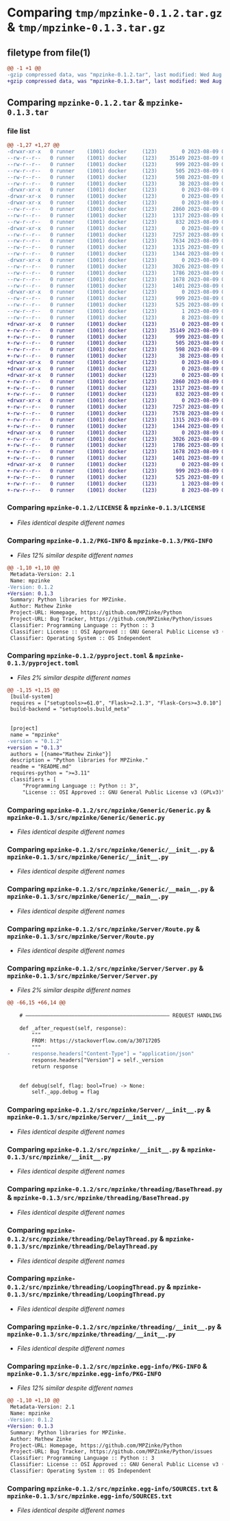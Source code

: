 # Comparing `tmp/mpzinke-0.1.2.tar.gz` & `tmp/mpzinke-0.1.3.tar.gz`

## filetype from file(1)

```diff
@@ -1 +1 @@
-gzip compressed data, was "mpzinke-0.1.2.tar", last modified: Wed Aug  9 00:46:37 2023, max compression
+gzip compressed data, was "mpzinke-0.1.3.tar", last modified: Wed Aug  9 00:59:52 2023, max compression
```

## Comparing `mpzinke-0.1.2.tar` & `mpzinke-0.1.3.tar`

### file list

```diff
@@ -1,27 +1,27 @@
-drwxr-xr-x   0 runner    (1001) docker     (123)        0 2023-08-09 00:46:37.267025 mpzinke-0.1.2/
--rw-r--r--   0 runner    (1001) docker     (123)    35149 2023-08-09 00:46:04.000000 mpzinke-0.1.2/LICENSE
--rw-r--r--   0 runner    (1001) docker     (123)      999 2023-08-09 00:46:37.267025 mpzinke-0.1.2/PKG-INFO
--rw-r--r--   0 runner    (1001) docker     (123)      505 2023-08-09 00:46:04.000000 mpzinke-0.1.2/README.md
--rw-r--r--   0 runner    (1001) docker     (123)      598 2023-08-09 00:46:30.000000 mpzinke-0.1.2/pyproject.toml
--rw-r--r--   0 runner    (1001) docker     (123)       38 2023-08-09 00:46:37.267025 mpzinke-0.1.2/setup.cfg
-drwxr-xr-x   0 runner    (1001) docker     (123)        0 2023-08-09 00:46:37.263025 mpzinke-0.1.2/src/
-drwxr-xr-x   0 runner    (1001) docker     (123)        0 2023-08-09 00:46:37.267025 mpzinke-0.1.2/src/mpzinke/
-drwxr-xr-x   0 runner    (1001) docker     (123)        0 2023-08-09 00:46:37.267025 mpzinke-0.1.2/src/mpzinke/Generic/
--rw-r--r--   0 runner    (1001) docker     (123)     2860 2023-08-09 00:46:04.000000 mpzinke-0.1.2/src/mpzinke/Generic/Generic.py
--rw-r--r--   0 runner    (1001) docker     (123)     1317 2023-08-09 00:46:04.000000 mpzinke-0.1.2/src/mpzinke/Generic/__init__.py
--rw-r--r--   0 runner    (1001) docker     (123)      832 2023-08-09 00:46:04.000000 mpzinke-0.1.2/src/mpzinke/Generic/__main__.py
-drwxr-xr-x   0 runner    (1001) docker     (123)        0 2023-08-09 00:46:37.267025 mpzinke-0.1.2/src/mpzinke/Server/
--rw-r--r--   0 runner    (1001) docker     (123)     7257 2023-08-09 00:46:04.000000 mpzinke-0.1.2/src/mpzinke/Server/Route.py
--rw-r--r--   0 runner    (1001) docker     (123)     7634 2023-08-09 00:46:04.000000 mpzinke-0.1.2/src/mpzinke/Server/Server.py
--rw-r--r--   0 runner    (1001) docker     (123)     1315 2023-08-09 00:46:04.000000 mpzinke-0.1.2/src/mpzinke/Server/__init__.py
--rw-r--r--   0 runner    (1001) docker     (123)     1344 2023-08-09 00:46:04.000000 mpzinke-0.1.2/src/mpzinke/__init__.py
-drwxr-xr-x   0 runner    (1001) docker     (123)        0 2023-08-09 00:46:37.267025 mpzinke-0.1.2/src/mpzinke/threading/
--rw-r--r--   0 runner    (1001) docker     (123)     3026 2023-08-09 00:46:04.000000 mpzinke-0.1.2/src/mpzinke/threading/BaseThread.py
--rw-r--r--   0 runner    (1001) docker     (123)     1786 2023-08-09 00:46:04.000000 mpzinke-0.1.2/src/mpzinke/threading/DelayThread.py
--rw-r--r--   0 runner    (1001) docker     (123)     1678 2023-08-09 00:46:04.000000 mpzinke-0.1.2/src/mpzinke/threading/LoopingThread.py
--rw-r--r--   0 runner    (1001) docker     (123)     1401 2023-08-09 00:46:04.000000 mpzinke-0.1.2/src/mpzinke/threading/__init__.py
-drwxr-xr-x   0 runner    (1001) docker     (123)        0 2023-08-09 00:46:37.267025 mpzinke-0.1.2/src/mpzinke.egg-info/
--rw-r--r--   0 runner    (1001) docker     (123)      999 2023-08-09 00:46:37.000000 mpzinke-0.1.2/src/mpzinke.egg-info/PKG-INFO
--rw-r--r--   0 runner    (1001) docker     (123)      525 2023-08-09 00:46:37.000000 mpzinke-0.1.2/src/mpzinke.egg-info/SOURCES.txt
--rw-r--r--   0 runner    (1001) docker     (123)        1 2023-08-09 00:46:37.000000 mpzinke-0.1.2/src/mpzinke.egg-info/dependency_links.txt
--rw-r--r--   0 runner    (1001) docker     (123)        8 2023-08-09 00:46:37.000000 mpzinke-0.1.2/src/mpzinke.egg-info/top_level.txt
+drwxr-xr-x   0 runner    (1001) docker     (123)        0 2023-08-09 00:59:52.380952 mpzinke-0.1.3/
+-rw-r--r--   0 runner    (1001) docker     (123)    35149 2023-08-09 00:59:03.000000 mpzinke-0.1.3/LICENSE
+-rw-r--r--   0 runner    (1001) docker     (123)      999 2023-08-09 00:59:52.380952 mpzinke-0.1.3/PKG-INFO
+-rw-r--r--   0 runner    (1001) docker     (123)      505 2023-08-09 00:59:03.000000 mpzinke-0.1.3/README.md
+-rw-r--r--   0 runner    (1001) docker     (123)      598 2023-08-09 00:59:42.000000 mpzinke-0.1.3/pyproject.toml
+-rw-r--r--   0 runner    (1001) docker     (123)       38 2023-08-09 00:59:52.380952 mpzinke-0.1.3/setup.cfg
+drwxr-xr-x   0 runner    (1001) docker     (123)        0 2023-08-09 00:59:52.376952 mpzinke-0.1.3/src/
+drwxr-xr-x   0 runner    (1001) docker     (123)        0 2023-08-09 00:59:52.380952 mpzinke-0.1.3/src/mpzinke/
+drwxr-xr-x   0 runner    (1001) docker     (123)        0 2023-08-09 00:59:52.380952 mpzinke-0.1.3/src/mpzinke/Generic/
+-rw-r--r--   0 runner    (1001) docker     (123)     2860 2023-08-09 00:59:03.000000 mpzinke-0.1.3/src/mpzinke/Generic/Generic.py
+-rw-r--r--   0 runner    (1001) docker     (123)     1317 2023-08-09 00:59:03.000000 mpzinke-0.1.3/src/mpzinke/Generic/__init__.py
+-rw-r--r--   0 runner    (1001) docker     (123)      832 2023-08-09 00:59:03.000000 mpzinke-0.1.3/src/mpzinke/Generic/__main__.py
+drwxr-xr-x   0 runner    (1001) docker     (123)        0 2023-08-09 00:59:52.380952 mpzinke-0.1.3/src/mpzinke/Server/
+-rw-r--r--   0 runner    (1001) docker     (123)     7257 2023-08-09 00:59:03.000000 mpzinke-0.1.3/src/mpzinke/Server/Route.py
+-rw-r--r--   0 runner    (1001) docker     (123)     7578 2023-08-09 00:59:03.000000 mpzinke-0.1.3/src/mpzinke/Server/Server.py
+-rw-r--r--   0 runner    (1001) docker     (123)     1315 2023-08-09 00:59:03.000000 mpzinke-0.1.3/src/mpzinke/Server/__init__.py
+-rw-r--r--   0 runner    (1001) docker     (123)     1344 2023-08-09 00:59:03.000000 mpzinke-0.1.3/src/mpzinke/__init__.py
+drwxr-xr-x   0 runner    (1001) docker     (123)        0 2023-08-09 00:59:52.380952 mpzinke-0.1.3/src/mpzinke/threading/
+-rw-r--r--   0 runner    (1001) docker     (123)     3026 2023-08-09 00:59:03.000000 mpzinke-0.1.3/src/mpzinke/threading/BaseThread.py
+-rw-r--r--   0 runner    (1001) docker     (123)     1786 2023-08-09 00:59:03.000000 mpzinke-0.1.3/src/mpzinke/threading/DelayThread.py
+-rw-r--r--   0 runner    (1001) docker     (123)     1678 2023-08-09 00:59:03.000000 mpzinke-0.1.3/src/mpzinke/threading/LoopingThread.py
+-rw-r--r--   0 runner    (1001) docker     (123)     1401 2023-08-09 00:59:03.000000 mpzinke-0.1.3/src/mpzinke/threading/__init__.py
+drwxr-xr-x   0 runner    (1001) docker     (123)        0 2023-08-09 00:59:52.380952 mpzinke-0.1.3/src/mpzinke.egg-info/
+-rw-r--r--   0 runner    (1001) docker     (123)      999 2023-08-09 00:59:52.000000 mpzinke-0.1.3/src/mpzinke.egg-info/PKG-INFO
+-rw-r--r--   0 runner    (1001) docker     (123)      525 2023-08-09 00:59:52.000000 mpzinke-0.1.3/src/mpzinke.egg-info/SOURCES.txt
+-rw-r--r--   0 runner    (1001) docker     (123)        1 2023-08-09 00:59:52.000000 mpzinke-0.1.3/src/mpzinke.egg-info/dependency_links.txt
+-rw-r--r--   0 runner    (1001) docker     (123)        8 2023-08-09 00:59:52.000000 mpzinke-0.1.3/src/mpzinke.egg-info/top_level.txt
```

### Comparing `mpzinke-0.1.2/LICENSE` & `mpzinke-0.1.3/LICENSE`

 * *Files identical despite different names*

### Comparing `mpzinke-0.1.2/PKG-INFO` & `mpzinke-0.1.3/PKG-INFO`

 * *Files 12% similar despite different names*

```diff
@@ -1,10 +1,10 @@
 Metadata-Version: 2.1
 Name: mpzinke
-Version: 0.1.2
+Version: 0.1.3
 Summary: Python libraries for MPZinke.
 Author: Mathew Zinke
 Project-URL: Homepage, https://github.com/MPZinke/Python
 Project-URL: Bug Tracker, https://github.com/MPZinke/Python/issues
 Classifier: Programming Language :: Python :: 3
 Classifier: License :: OSI Approved :: GNU General Public License v3 (GPLv3)
 Classifier: Operating System :: OS Independent
```

### Comparing `mpzinke-0.1.2/pyproject.toml` & `mpzinke-0.1.3/pyproject.toml`

 * *Files 2% similar despite different names*

```diff
@@ -1,15 +1,15 @@
 [build-system]
 requires = ["setuptools>=61.0", "Flask>=2.1.3", "Flask-Cors>=3.0.10"]
 build-backend = "setuptools.build_meta"
 
 
 [project]
 name = "mpzinke"
-version = "0.1.2"
+version = "0.1.3"
 authors = [{name="Mathew Zinke"}]
 description = "Python libraries for MPZinke."
 readme = "README.md"
 requires-python = ">=3.11"
 classifiers = [
     "Programming Language :: Python :: 3",
     "License :: OSI Approved :: GNU General Public License v3 (GPLv3)",
```

### Comparing `mpzinke-0.1.2/src/mpzinke/Generic/Generic.py` & `mpzinke-0.1.3/src/mpzinke/Generic/Generic.py`

 * *Files identical despite different names*

### Comparing `mpzinke-0.1.2/src/mpzinke/Generic/__init__.py` & `mpzinke-0.1.3/src/mpzinke/Generic/__init__.py`

 * *Files identical despite different names*

### Comparing `mpzinke-0.1.2/src/mpzinke/Generic/__main__.py` & `mpzinke-0.1.3/src/mpzinke/Generic/__main__.py`

 * *Files identical despite different names*

### Comparing `mpzinke-0.1.2/src/mpzinke/Server/Route.py` & `mpzinke-0.1.3/src/mpzinke/Server/Route.py`

 * *Files identical despite different names*

### Comparing `mpzinke-0.1.2/src/mpzinke/Server/Server.py` & `mpzinke-0.1.3/src/mpzinke/Server/Server.py`

 * *Files 2% similar despite different names*

```diff
@@ -66,15 +66,14 @@
 
 	# ——————————————————————————————————————————————— REQUEST HANDLING ——————————————————————————————————————————————— #
 
 	def _after_request(self, response):
 		"""
 		FROM: https://stackoverflow.com/a/30717205
 		"""
-		response.headers["Content-Type"] = "application/json"
 		response.headers["Version"] = self._version
 		return response
 
 
 	def debug(self, flag: bool=True) -> None:
 		self._app.debug = flag
```

### Comparing `mpzinke-0.1.2/src/mpzinke/Server/__init__.py` & `mpzinke-0.1.3/src/mpzinke/Server/__init__.py`

 * *Files identical despite different names*

### Comparing `mpzinke-0.1.2/src/mpzinke/__init__.py` & `mpzinke-0.1.3/src/mpzinke/__init__.py`

 * *Files identical despite different names*

### Comparing `mpzinke-0.1.2/src/mpzinke/threading/BaseThread.py` & `mpzinke-0.1.3/src/mpzinke/threading/BaseThread.py`

 * *Files identical despite different names*

### Comparing `mpzinke-0.1.2/src/mpzinke/threading/DelayThread.py` & `mpzinke-0.1.3/src/mpzinke/threading/DelayThread.py`

 * *Files identical despite different names*

### Comparing `mpzinke-0.1.2/src/mpzinke/threading/LoopingThread.py` & `mpzinke-0.1.3/src/mpzinke/threading/LoopingThread.py`

 * *Files identical despite different names*

### Comparing `mpzinke-0.1.2/src/mpzinke/threading/__init__.py` & `mpzinke-0.1.3/src/mpzinke/threading/__init__.py`

 * *Files identical despite different names*

### Comparing `mpzinke-0.1.2/src/mpzinke.egg-info/PKG-INFO` & `mpzinke-0.1.3/src/mpzinke.egg-info/PKG-INFO`

 * *Files 12% similar despite different names*

```diff
@@ -1,10 +1,10 @@
 Metadata-Version: 2.1
 Name: mpzinke
-Version: 0.1.2
+Version: 0.1.3
 Summary: Python libraries for MPZinke.
 Author: Mathew Zinke
 Project-URL: Homepage, https://github.com/MPZinke/Python
 Project-URL: Bug Tracker, https://github.com/MPZinke/Python/issues
 Classifier: Programming Language :: Python :: 3
 Classifier: License :: OSI Approved :: GNU General Public License v3 (GPLv3)
 Classifier: Operating System :: OS Independent
```

### Comparing `mpzinke-0.1.2/src/mpzinke.egg-info/SOURCES.txt` & `mpzinke-0.1.3/src/mpzinke.egg-info/SOURCES.txt`

 * *Files identical despite different names*

